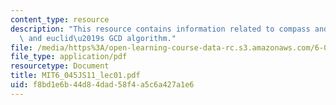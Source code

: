 ```yaml
---
content_type: resource
description: "This resource contains information related to compass and straightedge,\
  \ and euclid\u2019s GCD algorithm."
file: /media/https%3A/open-learning-course-data-rc.s3.amazonaws.com/6-045j-automata-computability-and-complexity-spring-2011/f8bd1e6b44d84dad58f4a5c6a427a1e6_MIT6_045JS11_lec01.pdf
file_type: application/pdf
resourcetype: Document
title: MIT6_045JS11_lec01.pdf
uid: f8bd1e6b-44d8-4dad-58f4-a5c6a427a1e6
---
```

